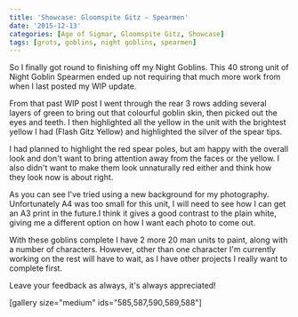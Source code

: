 ```yaml
---
title: 'Showcase: Gloomspite Gitz – Spearmen'
date: '2015-12-13'
categories: [Age of Sigmar, Gloomspite Gitz, Showcase]
tags: [grots, goblins, night goblins, spearmen]
---
```


So I finally got round to finishing off my Night Goblins. This 40 strong unit of Night Goblin Spearmen ended up not requiring that much more work from when I last posted my WIP update.

From that past WIP post I went through the rear 3 rows adding several layers of green to bring out that colourful goblin skin, then picked out the eyes and teeth. I then highlighted all the yellow in the unit with the brightest yellow I had (Flash Gitz Yellow) and highlighted the silver of the spear tips.

I had planned to highlight the red spear poles, but am happy with the overall look and don't want to bring attention away from the faces or the yellow. I also didn't want to make them look unnaturally red either and think how they look now is about right.

As you can see I've tried using a new background for my photography. Unfortunately A4 was too small for this unit, I will need to see how I can get an A3 print in the future.I think it gives a good contrast to the plain white, giving me a different option on how I want each photo to come out.

With these goblins complete I have 2 more 20 man units to paint, along with a number of characters. However, other than one character I'm currently working on the rest will have to wait, as I have other projects I really want to complete first.

Leave your feedback as always, it's always appreciated!

[gallery size="medium" ids="585,587,590,589,588"]
